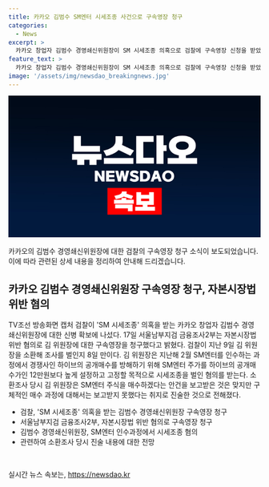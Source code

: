 ```yaml
---
title: 카카오 김범수 SM엔터 시세조종 사건으로 구속영장 청구
categories:
  - News
excerpt: >
  카카오 창업자 김범수 경영쇄신위원장이 SM 시세조종 의혹으로 검찰에 구속영장 신청을 받았다. 검찰은 김 위원장이 지난해 SM엔터 인수과정에서 시세를 조종해 하이브의 공개매수를 방해한 혐의를 수사 중이다. 김 위원장은 소환조사 당시 매수 계획은 알고 있지만 구체적인 매수과정을 모른다고 진술했다.
feature_text: >
  카카오 창업자 김범수 경영쇄신위원장이 SM 시세조종 의혹으로 검찰에 구속영장 신청을 받았다. 검찰은 김 위원장이 지난해 SM엔터 인수과정에서 시세를 조종해 하이브의 공개매수를 방해한 혐의를 수사 중이다. 김 위원장은 소환조사 당시 매수 계획은 알고 있지만 구체적인 매수과정을 모른다고 진술했다.
image: '/assets/img/newsdao_breakingnews.jpg'
---
```


<p><img src="/assets/img/newsdao_breakingnews.jpg" alt="ranknews 속보" /></p>

<p>카카오의 김범수 경영쇄신위원장에 대한 검찰의 구속영장 청구 소식이 보도되었습니다. 이에 따라 관련된 상세 내용을 정리하여 안내해 드리겠습니다.</p>

<h2 data-ke-size="size26">카카오 김범수 경영쇄신위원장 구속영장 청구, 자본시장법 위반 혐의</h2>

<p data-ke-size="size16">TV조선 방송화면 캡처 검찰이 'SM 시세조종' 의혹을 받는 카카오 창업자 김범수 경영쇄신위원장에 대한 신병 확보에 나섰다. 17일 서울남부지검 금융조사2부는 자본시장법 위반 혐의로 김 위원장에 대한 구속영장을 청구했다고 밝혔다. 검찰이 지난 9일 김 위원장을 소환해 조사를 벌인지 8일 만이다. 김 위원장은 지난해 2월 SM엔터를 인수하는 과정에서 경쟁사인 하이브의 공개매수를 방해하기 위해 SM엔터 주가를 하이브의 공개매수가인 12만원보다 높게 설정하고 고정할 목적으로 시세조종을 벌인 혐의를 받는다. 소환조사 당시 김 위원장은 SM엔터 주식을 매수하겠다는 안건을 보고받은 것은 맞지만 구체적인 매수 과정에 대해서는 보고받지 못했다는 취지로 진술한 것으로 전해졌다.</p>

<ul>
  <li>검찰, 'SM 시세조종' 의혹을 받는 김범수 경영쇄신위원장 구속영장 청구</li>
  <li>서울남부지검 금융조사2부, 자본시장법 위반 혐의로 구속영장 청구</li>
  <li>김범수 경영쇄신위원장, SM엔터 인수과정에서 시세조종 혐의</li>
  <li>관련하여 소환조사 당시 진술 내용에 대한 전망</li>
</ul>

<p data-ke-size="size16">&nbsp;</p>
실시간 뉴스 속보는, <a href="https://newsdao.kr" rel="dofollow">https://newsdao.kr</a>


